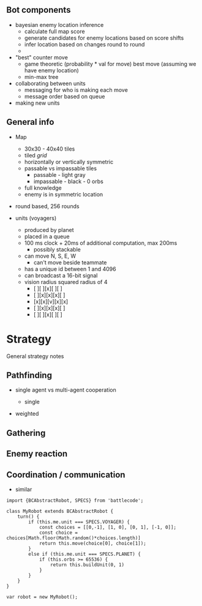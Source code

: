 ## Bot components
- bayesian enemy location inference
    - calculate full map score
    - generate candidates for enemy locations based on score shifts
    - infer location based on changes round to round
    - 
- "best" counter move
    - game theoretic (probability * val for move) best move (assuming we have enemy location)
    - min-max tree
- collaborating between units
    - messaging for who is making each move
    - message order based on queue
- making new units


## General info
- Map
    - 30x30 - 40x40 tiles
    - tiled *grid*
    - horizontally or vertically symmetric
    - passable vs impassable tiles
        - passable - light gray
        - impassable - black - 0 orbs
    - full knowledge
    - enemy is in symmetric location

- round based, 256 rounds

- units (voyagers)
    - produced by planet
    - placed in a queue
    - 100 ms clock + 20ms of additional computation, max 200ms
        - possibly stackable
    - can move N, S, E, W
        - can't move beside teammate
    - has a unique id between 1 and 4096
    - can broadcast a 16-bit signal
    - vision radius squared radius of 4
        - [ ][ ][x][ ][ ]
        - [ ][x][x][x][ ]
        - [x][x][v][x][x]
        - [ ][x][x][x][ ]
        - [ ][ ][x][ ][ ]


# Strategy
General strategy notes

## Pathfinding
- single agent vs multi-agent cooperation
    - single 

- weighted 

## Gathering

## Enemy reaction

## Coordination / communication
- similar 
 

```
import {BCAbstractRobot, SPECS} from 'battlecode';

class MyRobot extends BCAbstractRobot {
    turn() {
        if (this.me.unit === SPECS.VOYAGER) {
            const choices = [[0,-1], [1, 0], [0, 1], [-1, 0]];
            const choice = choices[Math.floor(Math.random()*choices.length)]
            return this.move(choice[0], choice[1]);
        }
        else if (this.me.unit === SPECS.PLANET) {
            if (this.orbs >= 65536) {
                return this.buildUnit(0, 1)
            }
        }
    }
}

var robot = new MyRobot();
```